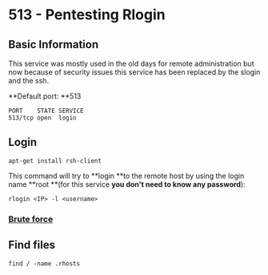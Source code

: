 # 513 - Pentesting Rlogin

## Basic Information

This service was mostly used in the old days for remote administration but now because of security issues this service has been replaced by the slogin and the ssh.

**Default port: **513

```
PORT    STATE SERVICE
513/tcp open  login
```

## **Login**

```
apt-get install rsh-client
```

This command will try to **login **to the remote host by using the login name **root **(for this service **you don't need to know any password**):

```text
rlogin <IP> -l <username>
```

### [Brute force](../brute-force.md#rlogin)

## Find files

```
find / -name .rhosts
```
